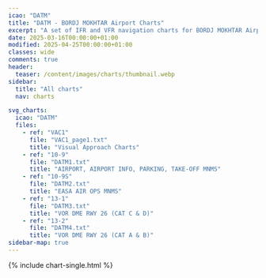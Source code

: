 ```yaml
---
icao: "DATM" 
title: "DATM - BORDJ MOKHTAR Airport Charts"
excerpt: "A set of IFR and VFR navigation charts for BORDJ MOKHTAR Airport"
date: 2025-03-16T00:00:00+01:00
modified: 2025-04-25T00:00:00+01:00
classes: wide
comments: true
header:
  teaser: /content/images/charts/thumbnail.webp
sidebar:
  title: "All charts"
  nav: charts

svg_charts:
  icao: "DATM"
  files:
    - ref: "VAC1"
      file: "VAC1_page1.txt"
      title: "Visual Approach Charts"
    - ref: "10-9"
      file: "DATM1.txt"
      title: "AIRPORT, AIRPORT INFO, PARKING, TAKE-OFF MNMS"
    - ref: "10-9S"
      file: "DATM2.txt"
      title: "EASA AIR OPS MNMS"
    - ref: "13-1"
      file: "DATM3.txt"
      title: "VOR DME RWY 26 (CAT C & D)"
    - ref: "13-2"
      file: "DATM4.txt"
      title: "VOR DME RWY 26 (CAT A & B)"
sidebar-map: true
---
```


{% include chart-single.html %}
